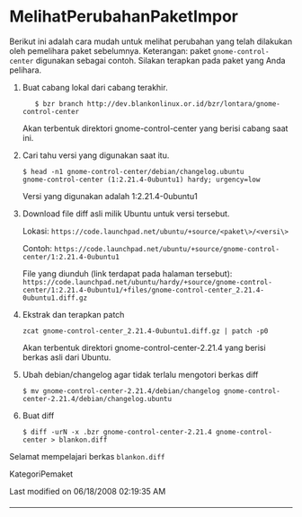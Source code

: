 # MelihatPerubahanPaketImpor
Berikut ini adalah cara mudah untuk melihat perubahan yang telah dilakukan oleh
pemelihara paket sebelumnya.
Keterangan: paket `gnome-control-center` digunakan sebagai contoh. Silakan
terapkan pada paket yang Anda pelihara.

1. Buat cabang lokal dari cabang terakhir.
   
   ```
      $ bzr branch http://dev.blankonlinux.or.id/bzr/lontara/gnome-control-center
   ```

   Akan terbentuk direktori gnome-control-center yang berisi cabang saat
   ini.

1. Cari tahu versi yang digunakan saat itu.
   ```
   $ head -n1 gnome-control-center/debian/changelog.ubuntu 
   gnome-control-center (1:2.21.4-0ubuntu1) hardy; urgency=low
   ```

   Versi yang digunakan adalah 1:2.21.4-0ubuntu1
   
1. Download file diff asli milik Ubuntu untuk versi tersebut.
   
   Lokasi: `​https://code.launchpad.net/ubuntu/+source/<paket\>/<versi\>`
   
   Contoh: `​https://code.launchpad.net/ubuntu/+source/gnome-control-center/1:2.21.4-0ubuntu1`
   
   File yang diunduh (link terdapat pada halaman tersebut): `​https://code.launchpad.net/ubuntu/hardy/+source/gnome-control-center/1:2.21.4-0ubuntu1/+files/gnome-control-center_2.21.4-0ubuntu1.diff.gz`

1. Ekstrak dan terapkan patch
   ```
   zcat gnome-control-center_2.21.4-0ubuntu1.diff.gz | patch -p0
   ```
   
   Akan terbentuk direktori gnome-control-center-2.21.4 yang berisi berkas asli dari Ubuntu.

1. Ubah debian/changelog agar tidak terlalu mengotori berkas diff
   ```
   $ mv gnome-control-center-2.21.4/debian/changelog gnome-control-center-2.21.4/debian/changelog.ubuntu
   ```

2. Buat diff
   ```
   $ diff -urN -x .bzr gnome-control-center-2.21.4 gnome-control-center > blankon.diff
   ```

Selamat mempelajari berkas `blankon.diff`

KategoriPemaket

Last modified on 06/18/2008 02:19:35 AM
####






---
